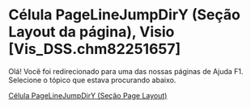 
# Célula PageLineJumpDirY (Seção Layout da página), Visio [Vis_DSS.chm82251657]

Olá! Você foi redirecionado para uma das nossas páginas de Ajuda F1. Selecione o tópico que estava procurando abaixo.

[Célula PageLineJumpDirY (Seção Page Layout)](http://msdn.microsoft.com/library/f73cc157-b332-279b-f7cf-d5a090bc09a4%28Office.15%29.aspx)
